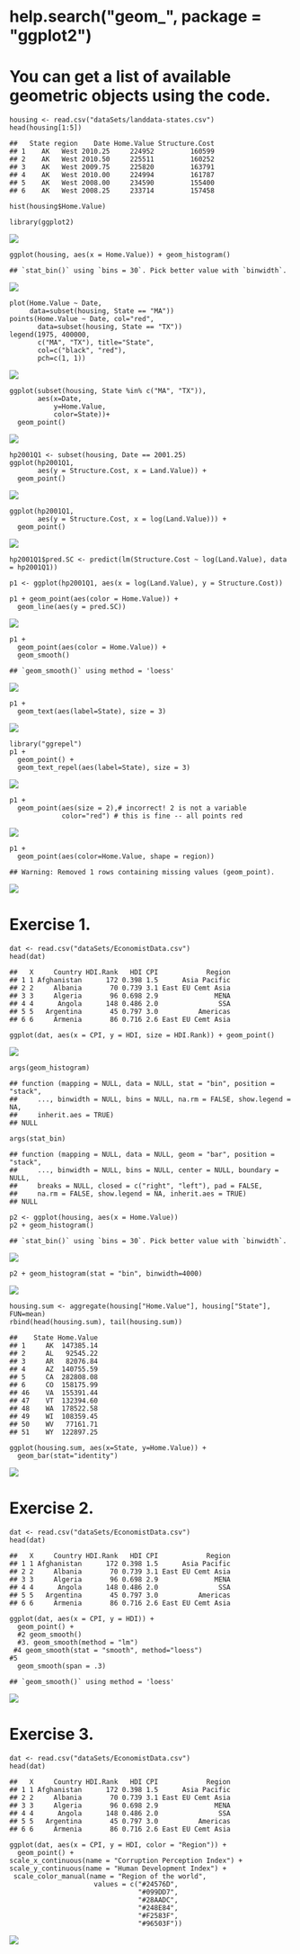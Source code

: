 help.search("geom\_", package = "ggplot2")
==========================================

You can get a list of available geometric objects using the code.
=================================================================

    housing <- read.csv("dataSets/landdata-states.csv")
    head(housing[1:5])

    ##   State region    Date Home.Value Structure.Cost
    ## 1    AK   West 2010.25     224952         160599
    ## 2    AK   West 2010.50     225511         160252
    ## 3    AK   West 2009.75     225820         163791
    ## 4    AK   West 2010.00     224994         161787
    ## 5    AK   West 2008.00     234590         155400
    ## 6    AK   West 2008.25     233714         157458

    hist(housing$Home.Value)

    library(ggplot2)

![](Markdown_files/figure-markdown_strict/unnamed-chunk-1-1.png)

    ggplot(housing, aes(x = Home.Value)) + geom_histogram()

    ## `stat_bin()` using `bins = 30`. Pick better value with `binwidth`.

![](Markdown_files/figure-markdown_strict/unnamed-chunk-1-2.png)

    plot(Home.Value ~ Date,
         data=subset(housing, State == "MA"))
    points(Home.Value ~ Date, col="red",
           data=subset(housing, State == "TX"))
    legend(1975, 400000,
           c("MA", "TX"), title="State",
           col=c("black", "red"),
           pch=c(1, 1))

![](Markdown_files/figure-markdown_strict/unnamed-chunk-1-3.png)

    ggplot(subset(housing, State %in% c("MA", "TX")),
           aes(x=Date,
               y=Home.Value,
               color=State))+
      geom_point()

![](Markdown_files/figure-markdown_strict/unnamed-chunk-1-4.png)

    hp2001Q1 <- subset(housing, Date == 2001.25) 
    ggplot(hp2001Q1,
           aes(y = Structure.Cost, x = Land.Value)) +
      geom_point()

![](Markdown_files/figure-markdown_strict/unnamed-chunk-1-5.png)

    ggplot(hp2001Q1,
           aes(y = Structure.Cost, x = log(Land.Value))) +
      geom_point()

![](Markdown_files/figure-markdown_strict/unnamed-chunk-1-6.png)

    hp2001Q1$pred.SC <- predict(lm(Structure.Cost ~ log(Land.Value), data = hp2001Q1))

    p1 <- ggplot(hp2001Q1, aes(x = log(Land.Value), y = Structure.Cost))

    p1 + geom_point(aes(color = Home.Value)) +
      geom_line(aes(y = pred.SC))

![](Markdown_files/figure-markdown_strict/unnamed-chunk-1-7.png)

    p1 +
      geom_point(aes(color = Home.Value)) +
      geom_smooth()

    ## `geom_smooth()` using method = 'loess'

![](Markdown_files/figure-markdown_strict/unnamed-chunk-1-8.png)

    p1 + 
      geom_text(aes(label=State), size = 3)

![](Markdown_files/figure-markdown_strict/unnamed-chunk-1-9.png)

    library("ggrepel")
    p1 + 
      geom_point() + 
      geom_text_repel(aes(label=State), size = 3)

![](Markdown_files/figure-markdown_strict/unnamed-chunk-1-10.png)

    p1 +
      geom_point(aes(size = 2),# incorrect! 2 is not a variable
                 color="red") # this is fine -- all points red

![](Markdown_files/figure-markdown_strict/unnamed-chunk-1-11.png)

    p1 +
      geom_point(aes(color=Home.Value, shape = region))

    ## Warning: Removed 1 rows containing missing values (geom_point).

![](Markdown_files/figure-markdown_strict/unnamed-chunk-1-12.png)

Exercise 1.
===========

    dat <- read.csv("dataSets/EconomistData.csv")
    head(dat)

    ##   X     Country HDI.Rank   HDI CPI            Region
    ## 1 1 Afghanistan      172 0.398 1.5      Asia Pacific
    ## 2 2     Albania       70 0.739 3.1 East EU Cemt Asia
    ## 3 3     Algeria       96 0.698 2.9              MENA
    ## 4 4      Angola      148 0.486 2.0               SSA
    ## 5 5   Argentina       45 0.797 3.0          Americas
    ## 6 6     Armenia       86 0.716 2.6 East EU Cemt Asia

    ggplot(dat, aes(x = CPI, y = HDI, size = HDI.Rank)) + geom_point()

![](Markdown_files/figure-markdown_strict/unnamed-chunk-2-1.png)

    args(geom_histogram)

    ## function (mapping = NULL, data = NULL, stat = "bin", position = "stack", 
    ##     ..., binwidth = NULL, bins = NULL, na.rm = FALSE, show.legend = NA, 
    ##     inherit.aes = TRUE) 
    ## NULL

    args(stat_bin)

    ## function (mapping = NULL, data = NULL, geom = "bar", position = "stack", 
    ##     ..., binwidth = NULL, bins = NULL, center = NULL, boundary = NULL, 
    ##     breaks = NULL, closed = c("right", "left"), pad = FALSE, 
    ##     na.rm = FALSE, show.legend = NA, inherit.aes = TRUE) 
    ## NULL

    p2 <- ggplot(housing, aes(x = Home.Value))
    p2 + geom_histogram()

    ## `stat_bin()` using `bins = 30`. Pick better value with `binwidth`.

![](Markdown_files/figure-markdown_strict/unnamed-chunk-2-2.png)

    p2 + geom_histogram(stat = "bin", binwidth=4000)

![](Markdown_files/figure-markdown_strict/unnamed-chunk-2-3.png)

    housing.sum <- aggregate(housing["Home.Value"], housing["State"], FUN=mean)
    rbind(head(housing.sum), tail(housing.sum))

    ##    State Home.Value
    ## 1     AK  147385.14
    ## 2     AL   92545.22
    ## 3     AR   82076.84
    ## 4     AZ  140755.59
    ## 5     CA  282808.08
    ## 6     CO  158175.99
    ## 46    VA  155391.44
    ## 47    VT  132394.60
    ## 48    WA  178522.58
    ## 49    WI  108359.45
    ## 50    WV   77161.71
    ## 51    WY  122897.25

    ggplot(housing.sum, aes(x=State, y=Home.Value)) + 
      geom_bar(stat="identity")

![](Markdown_files/figure-markdown_strict/unnamed-chunk-2-4.png)

Exercise 2.
===========

    dat <- read.csv("dataSets/EconomistData.csv")
    head(dat)

    ##   X     Country HDI.Rank   HDI CPI            Region
    ## 1 1 Afghanistan      172 0.398 1.5      Asia Pacific
    ## 2 2     Albania       70 0.739 3.1 East EU Cemt Asia
    ## 3 3     Algeria       96 0.698 2.9              MENA
    ## 4 4      Angola      148 0.486 2.0               SSA
    ## 5 5   Argentina       45 0.797 3.0          Americas
    ## 6 6     Armenia       86 0.716 2.6 East EU Cemt Asia

    ggplot(dat, aes(x = CPI, y = HDI)) +
      geom_point() +
      #2 geom_smooth()
      #3. geom_smooth(method = "lm")
     #4 geom_smooth(stat = "smooth", method="loess")
    #5
      geom_smooth(span = .3)

    ## `geom_smooth()` using method = 'loess'

![](Markdown_files/figure-markdown_strict/unnamed-chunk-3-1.png)

Exercise 3.
===========

    dat <- read.csv("dataSets/EconomistData.csv")
    head(dat)

    ##   X     Country HDI.Rank   HDI CPI            Region
    ## 1 1 Afghanistan      172 0.398 1.5      Asia Pacific
    ## 2 2     Albania       70 0.739 3.1 East EU Cemt Asia
    ## 3 3     Algeria       96 0.698 2.9              MENA
    ## 4 4      Angola      148 0.486 2.0               SSA
    ## 5 5   Argentina       45 0.797 3.0          Americas
    ## 6 6     Armenia       86 0.716 2.6 East EU Cemt Asia

    ggplot(dat, aes(x = CPI, y = HDI, color = "Region")) +
      geom_point() +
    scale_x_continuous(name = "Corruption Perception Index") +
    scale_y_continuous(name = "Human Development Index") +
     scale_color_manual(name = "Region of the world",
                         values = c("#24576D",
                                    "#099DD7",
                                    "#28AADC",
                                    "#248E84",
                                    "#F2583F",
                                    "#96503F"))

![](Markdown_files/figure-markdown_strict/unnamed-chunk-4-1.png)

